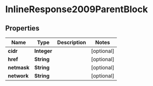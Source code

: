 
# InlineResponse2009ParentBlock

## Properties
Name | Type | Description | Notes
------------ | ------------- | ------------- | -------------
**cidr** | **Integer** |  |  [optional]
**href** | **String** |  |  [optional]
**netmask** | **String** |  |  [optional]
**network** | **String** |  |  [optional]



